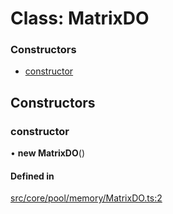 # Class: MatrixDO


### Constructors

- [constructor](MatrixDO.md#constructor)

## Constructors

### constructor

• **new MatrixDO**()

#### Defined in

[src/core/pool/memory/MatrixDO.ts:2](https://github.com/Orillusion/orillusion/blob/main/src/core/pool/memory/MatrixDO.ts#L2)
